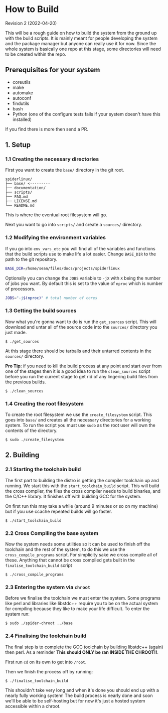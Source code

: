 # How to Build

Revision 2 (2022-04-20)

This will be a rough guide on how to build the system from the ground up with
the build scripts. It is mainly meant for people developing the system and the
package manager but anyone can really use it for now. Since the whole system is
basically one repo at this stage, some directories will need to be created
within the repo.

## Prerequisites for your system

* coreutils
* make
* automake
* autoconf
* findutils
* bash
* Python (one of the configure tests fails if your system doesn't have this installed)

If you find there is more then send a PR.

## 1. Setup

### 1.1 Creating the necessary directories

First you want to create the `base/` directory in the git root.

```
spiderlinux/
├── base/ <---------
├── documentation/
├── scripts/
├── FAQ.md
├── LICENSE.md
└── README.md
```

This is where the eventual root filesystem will go.

Next you want to go into `scripts/` and create a `sources/` directory.

### 1.2 Modifying the environment variables

If you go into `env_vars_etc` you will find all of the variables and functions
that the build scripts use to make life a lot easier. Change `BASE_DIR` to
the path to the git repository.

```bash
BASE_DIR=/home/sean/files/docs/projects/spiderlinux
```

Optionally you can change the `JOBS` variable to `-jX` with `X` being the
number of jobs you want. By default this is set to the value of `nproc` which
is number of processors.

```bash
JOBS="-j$(nproc)" # total number of cores
```

### 1.3 Getting the build sources

Now what you're gonna want to do is run the `get_sources` script. This will
download and untar all of the source code into the `sources/` directory you
just made.

```
$ ./get_sources
```

At this stage there should be tarballs and their untarred contents in the
`sources/` directory.

**Pro Tip:** if you need to kill the build process at any point and start over
from one of the stages then it is a good idea to run the `clean_sources` script
before you run the current stage to get rid of any lingering build files from
the previous builds.

```
$ ./clean_sources
```

### 1.4 Creating the root filesystem

To create the root filesystem we use the `create_filesystem` script. This goes
into `base/` and creates all the necessary directories for a working system. To
run the script you must use `sudo` as the root user will own the contents of
the directory.

```
$ sudo ./create_filesystem
```

## 2. Building

### 2.1 Starting the toolchain build

The first part to building the distro is getting the compiler toolchain up and
running. We start this with the `start_toolchain_build` script. This will build
the cross compiler, the files the cross compiler needs to build binaries, and
the C/C++ library. It finishes off with building GCC for the system.

On first run this may take a while (around 9 minutes or so on my machine) but
if you use ccache repeated builds will go faster.

```
$ ./start_toolchain_build
```

### 2.2 Cross Compiling the base system

Now the system needs some utilities so it can be used to finish off the
toolchain and the rest of the system, to do this we use the
`cross_compile_programs` script. For simplicity sake we cross compile all of
these. Anything that cannot be cross compiled gets built in the
`finalise_toolchain_build` script

```
$ ./cross_compile_programs
```

### 2.3 Entering the system via `chroot`

Before we finalise the toolchain we must enter the system. Some programs like
perl and libraries like libstdc++ require you to be on the actual system for
compiling because they like to make your life difficult. To enter the system run:

```
$ sudo ./spider-chroot ../base
```

### 2.4 Finalising the toolchain build

The final step is to complete the GCC toolchain by building libstdc++ (again)
then perl. As a reminder **This should ONLY be ran INSIDE THE CHROOT!!**.

First run `cd` on its own to get into `/root`.

Then we finish the process off by running:

```
$ ./finalise_toolchain_build
```

This shouldn't take very long and when it's done you should end up with a
nearly fully working system! The build process is nearly done and soon we'll be
able to be self-hosting but for now it's just a hosted system accessible within
a chroot.

